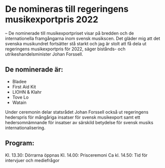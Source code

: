 # De nomineras till regeringens musikexportpris 2022

– De nominerade till musikexportpriset visar på bredden och de internationella framgångarna inom svensk musikscen. Det gläder mig att det svenska musikundret fortsätter stå starkt och jag är stolt att få dela ut regeringens musikexportpris för 2022, säger bistånds\- och utrikeshandelsminister Johan Forssell.

## De nominerade är:

* Bladee
* First Aid Kit
* LIOHN \& Klahr
* Tove Lo
* Watain

Under ceremonin delar statsrådet Johan Forssell också ut regeringens hederspris för mångåriga insatser för svensk musikexport samt ett hedersomnämnande för insatser av särskild betydelse för svensk musiks internationalisering.

## Program:

Kl. 13\.30: Dörrarna öppnas
Kl. 14\.00: Prisceremoni
Ca kl. 14\.50: Tid för intervjuer och mediefrågor
